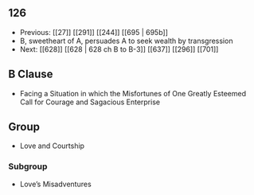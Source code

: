 ## 126
- Previous: [[27]] [[291]] [[244]] [[695 | 695b]] 
- B, sweetheart of A, persuades A to seek wealth by transgression
- Next: [[628]] [[628 | 628 ch B to B-3]] [[637]] [[296]] [[701]] 

## B Clause
- Facing a Situation in which the Misfortunes of One Greatly Esteemed Call for Courage and Sagacious Enterprise

## Group
- Love and Courtship

### Subgroup
- Love’s Misadventures

